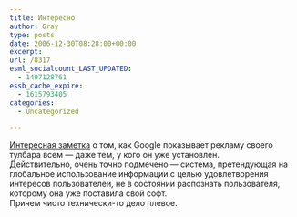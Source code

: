 ```yaml
---
title: Интересно
author: Gray
type: posts
date: 2006-12-30T08:28:00+00:00
excerpt:
url: /8317
esml_socialcount_LAST_UPDATED:
  - 1497128761
essb_cache_expire:
  - 1615793405
categories:
  - Uncategorized

---
```








<a href="http://www.platinax.co.uk/news/27-12-2006/google-fails-to-find-own-software/" target="_blank">Интересная заметка</a> о том, как Google показывает рекламу своего тулбара всем &#8212; даже тем, у кого он уже установлен.  
Действительно, очень точно подмечено &#8212; система, претендующая на глобальное использование информации с целью удовлетворения интересов пользователей, не в состоянии распознать пользователя, которому она уже поставила свой софт.  
Причем чисто технически-то дело плевое.